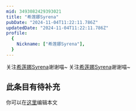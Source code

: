 ```yaml
---
mid: 3493082429393021
title: "希莲娜Syrena"
pubDate: "2024-11-04T11:22:11.786Z"
updatedDate: "2024-11-04T11:22:11.786Z"
profile:
  {
    Nickname: ["希莲娜Syrena"],
  }
---
```


关注[希莲娜Syrena](https://space.bilibili.com/3493082429393021)谢谢喵~ 关注[希莲娜Syrena](https://space.bilibili.com/3493082429393021)谢谢喵~

## 此条目有待补充
你可以在[这里](https://github.com/Yuhanawa/VTuber.ICU/edit/master/src/content/v/希莲娜Syrena/index.md)编辑本文
